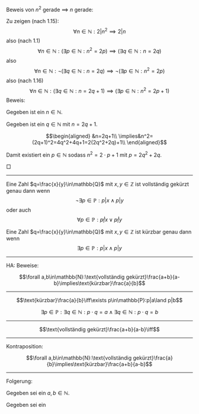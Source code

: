 Beweis von $n^2$ gerade $\implies$ $n$ gerade:

Zu zeigen (nach 1.15): $$\forall n\in\mathbb{N}:2|n^2\implies 2|n$$
also (nach 1.1)
$$\forall n\in\mathbb{N}:(\exists p\in\mathbb{N}:n^2=2p)\implies(\exists q\in\mathbb{N}:n=2q)$$
also
$$\forall n\in\mathbb{N}:\neg(\exists q\in\mathbb{N}:n=2q)\implies\neg(\exists p\in\mathbb{N}:n^2=2p)$$
also (nach 1.16)
$$\forall n\in\mathbb{N}:(\exists q\in\mathbb{N}:n=2q+1)\implies(\exists p\in\mathbb{N}:n^2=2p+1)$$
Beweis:

Gegeben ist ein $n\in\mathbb{N}$.

Gegeben ist ein $q\in\mathbb{N}$ mit $n=2q+1$.

$$\begin{aligned}
&n=2q+1\\
\implies&n^2=(2q+1)^2=4q^2+4q+1=2(2q^2+2q)+1\\
\end{aligned}$$

Damit existiert ein $p\in\mathbb{N}$ sodass $n^2=2\cdot p+1$ mit $p=2q^2+2q$.

$\Box$


---


Eine Zahl $q=\frac{x}{y}\in\mathbb{Q}$ mit $x,y\in\mathbb{Z}$ ist vollständig gekürzt genau dann wenn $$\neg\exists p\in\mathbb{P}: p|x \land p|y$$ oder auch $$\forall p\in\mathbb{P}:p\not|x\lor p\not|y$$

Eine Zahl $q=\frac{x}{y}\in\mathbb{Q}$ mit $x,y\in\mathbb{Z}$ ist kürzbar genau dann wenn $$\exists p\in\mathbb{P}: p|x \land p|y$$

---

HA: Beweise:

$$\forall a,b\in\mathbb{N}:\text{vollständig gekürzt}\frac{a+b}{a-b}\implies\text{kürzbar}\frac{a}{b}$$

---

$$\text{kürzbar}\frac{a}{b}\iff\exists p\in\mathbb{P}:p|a\land p|b$$

$$\exists p\in\mathbb{P}:\exists q\in\mathbb{N}:p\cdot q=a\land \exists q\in\mathbb{N}:p\cdot q=b$$

---

$$\text{vollständig gekürzt}\frac{a+b}{a-b}\iff$$

---

Kontraposition: 

$$\forall a,b\in\mathbb{N}:\text{vollständig gekürzt}\frac{a}{b}\implies\text{kürzbar}\frac{a+b}{a-b}$$

---

Folgerung:

Gegeben sei ein $a,b\in\mathbb{N}$.

Gegeben sei ein 